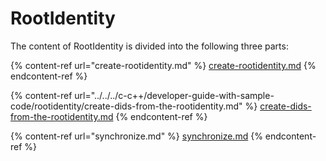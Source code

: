 # RootIdentity

The content of RootIdentity is divided into the following three parts:

{% content-ref url="create-rootidentity.md" %}
[create-rootidentity.md](create-rootidentity.md)
{% endcontent-ref %}

{% content-ref url="../../../c-c++/developer-guide-with-sample-code/rootidentity/create-dids-from-the-rootidentity.md" %}
[create-dids-from-the-rootidentity.md](../../../c-c++/developer-guide-with-sample-code/rootidentity/create-dids-from-the-rootidentity.md)
{% endcontent-ref %}

{% content-ref url="synchronize.md" %}
[synchronize.md](synchronize.md)
{% endcontent-ref %}

